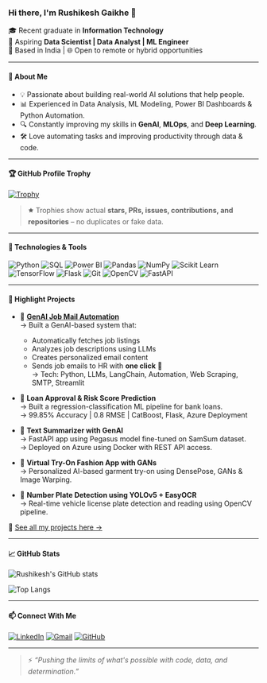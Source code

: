### Hi there, I'm Rushikesh Gaikhe 👋

🎓 Recent graduate in **Information Technology**  
💼 Aspiring **Data Scientist | Data Analyst | ML Engineer**  
📍 Based in India | 🌐 Open to remote or hybrid opportunities

---

#### 🚀 About Me

- 💡 Passionate about building real-world AI solutions that help people.
- 📊 Experienced in Data Analysis, ML Modeling, Power BI Dashboards & Python Automation.
- 🔍 Constantly improving my skills in **GenAI**, **MLOps**, and **Deep Learning**.
- 🛠️ Love automating tasks and improving productivity through data & code.

---

#### 🏆 GitHub Profile Trophy

[![Trophy](https://github-profile-trophy.vercel.app/?username=rushikesh092002&theme=radical&no-frame=true&no-bg=true&margin-w=5&column=4)](https://github.com/rushikesh092002)

> 🟊 Trophies show actual **stars, PRs, issues, contributions, and repositories** – no duplicates or fake data.

---

#### 🔧 Technologies & Tools

![Python](https://img.shields.io/badge/-Python-3776AB?style=flat&logo=python&logoColor=white)
![SQL](https://img.shields.io/badge/-SQL-4479A1?style=flat&logo=postgresql&logoColor=white)
![Power BI](https://img.shields.io/badge/-Power%20BI-F2C811?style=flat&logo=powerbi&logoColor=black)
![Pandas](https://img.shields.io/badge/-Pandas-150458?style=flat&logo=pandas)
![NumPy](https://img.shields.io/badge/-NumPy-013243?style=flat&logo=numpy)
![Scikit Learn](https://img.shields.io/badge/-Scikit%20Learn-F7931E?style=flat&logo=scikitlearn)
![TensorFlow](https://img.shields.io/badge/-TensorFlow-FF6F00?style=flat&logo=tensorflow)
![Flask](https://img.shields.io/badge/-Flask-000000?style=flat&logo=flask)
![Git](https://img.shields.io/badge/-Git-F05032?style=flat&logo=git&logoColor=white)
![OpenCV](https://img.shields.io/badge/-OpenCV-5C3EE8?style=flat&logo=opencv&logoColor=white)
![FastAPI](https://img.shields.io/badge/-FastAPI-009688?style=flat&logo=fastapi)

---

#### 💼 Highlight Projects

- 🔹 **[GenAI Job Mail Automation](https://github.com/rushikesh092002)**  
  → Built a GenAI-based system that:
    - Automatically fetches job listings
    - Analyzes job descriptions using LLMs
    - Creates personalized email content
    - Sends job emails to HR with **one click** 🚀  
  → Tech: Python, LLMs, LangChain, Automation, Web Scraping, SMTP, Streamlit

- 🔹 **Loan Approval & Risk Score Prediction**  
  → Built a regression-classification ML pipeline for bank loans.  
  → 99.85% Accuracy | 0.8 RMSE | CatBoost, Flask, Azure Deployment

- 🔹 **Text Summarizer with GenAI**  
  → FastAPI app using Pegasus model fine-tuned on SamSum dataset.  
  → Deployed on Azure using Docker with REST API access.

- 🔹 **Virtual Try-On Fashion App with GANs**  
  → Personalized AI-based garment try-on using DensePose, GANs & Image Warping.

- 🔹 **Number Plate Detection using YOLOv5 + EasyOCR**  
  → Real-time vehicle license plate detection and reading using OpenCV pipeline.

📁 [See all my projects here →](https://github.com/rushikesh092002?tab=repositories)

---

#### 📈 GitHub Stats

![Rushikesh's GitHub stats](https://github-readme-stats.vercel.app/api?username=rushikesh092002&show_icons=true&theme=radical&count_private=true)

![Top Langs](https://github-readme-stats.vercel.app/api/top-langs/?username=rushikesh092002&layout=compact&theme=radical)

---

#### 📫 Connect With Me

[![LinkedIn](https://img.shields.io/badge/-LinkedIn-0077B5?style=flat&logo=linkedin&logoColor=white)](https://www.linkedin.com/in/rushikesh-gaikhe/)
[![Gmail](https://img.shields.io/badge/-rushikeshgaikhe09@gmail.com-D14836?style=flat&logo=gmail&logoColor=white)](mailto:rushikeshgaikhe09@gmail.com)
[![GitHub](https://img.shields.io/badge/-GitHub-181717?style=flat&logo=github&logoColor=white)](https://github.com/rushikesh092002)

---

> ⚡ *“Pushing the limits of what's possible with code, data, and determination.”*
